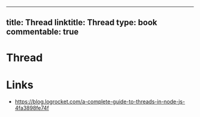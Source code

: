 
---
title: Thread
linktitle: Thread
type: book
commentable: true
---

# Thread

# Links

- https://blog.logrocket.com/a-complete-guide-to-threads-in-node-js-4fa3898fe74f

    